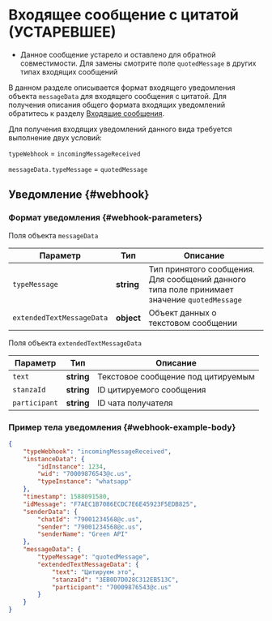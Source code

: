 # Входящее сообщение с цитатой (УСТАРЕВШЕЕ)

* Данное сообщение устарело и оставлено для обратной совместимости. Для замены смотрите поле ```quotedMessage``` в других типах входящих сообщений

В данном разделе описывается формат входящего уведомления объекта `messageData` для входящего сообщения с цитатой. Для получения описания общего формата входящих уведомлений обратитесь к разделу [Входящие сообщения](Webhook-IncomingMessageReceived.md). 

Для получения входящих уведомлений данного вида требуется выполнение двух условий:

`typeWebhook` = `incomingMessageReceived`

`messageData.typeMessage` = `quotedMessage`

## Уведомление {#webhook}

### Формат уведомления {#webhook-parameters}

Поля объекта `messageData`

Параметр | Тип | Описание
----- | ----- | -----
`typeMessage` | **string** | Тип принятого сообщения. Для сообщений данного типа поле принимает значение `quotedMessage`
`extendedTextMessageData` | **object** | Объект данных о текстовом сообщении

Поля объекта `extendedTextMessageData`

Параметр | Тип | Описание
----- | ----- | -----
`text` | **string** | Текстовое сообщение под цитируемым
`stanzaId` | **string** | ID цитируемого сообщения
`participant` | **string** | ID чата получателя

### Пример тела уведомления {#webhook-example-body}

```json
{
    "typeWebhook": "incomingMessageReceived",
    "instanceData": {
        "idInstance": 1234,
        "wid": "70009876543@c.us",
        "typeInstance": "whatsapp"
    },
    "timestamp": 1588091580,
    "idMessage": "F7AEC1B7086ECDC7E6E45923F5EDB825",
    "senderData": {
        "chatId": "79001234568@c.us",
        "sender": "79001234568@c.us",
        "senderName": "Green API"
    },
    "messageData": {
        "typeMessage": "quotedMessage",
        "extendedTextMessageData": {
            "text": "Цитируем это",
            "stanzaId": "3EB0D7D028C312EB513C",
            "participant": "70009876543@c.us"
        }
    }
}
```
